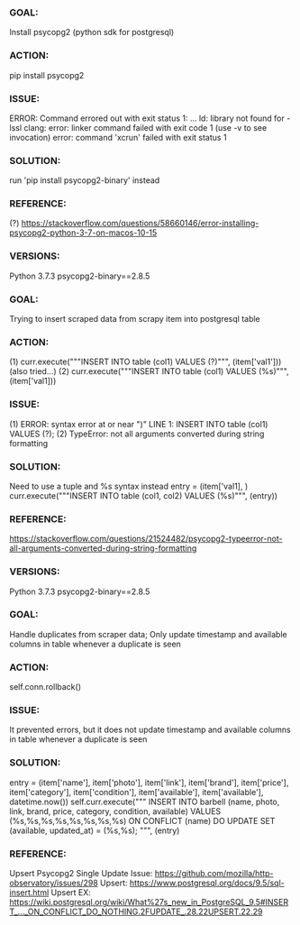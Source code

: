 ### GOAL:
  Install psycopg2 (python sdk for postgresql)
### ACTION:
  pip install psycopg2
### ISSUE:
  ERROR: Command errored out with exit status 1:
  ...
  ld: library not found for -lssl
  clang: error: linker command failed with exit code 1 (use -v to see invocation)
  error: command 'xcrun' failed with exit status 1
### SOLUTION:
  run 'pip install psycopg2-binary' instead
### REFERENCE:
  (?) https://stackoverflow.com/questions/58660146/error-installing-psycopg2-python-3-7-on-macos-10-15

### VERSIONS:
  Python 3.7.3
  psycopg2-binary==2.8.5
### GOAL:
  Trying to insert scraped data from scrapy item into postgresql table
### ACTION:
  (1) curr.execute("""INSERT INTO table (col1) VALUES (?)""", (item['val1']))
  (also tried...)
  (2) curr.execute("""INSERT INTO table (col1) VALUES (%s)""", (item['val1]))
### ISSUE:
  (1) ERROR: syntax error at or near ")" LINE 1: INSERT INTO table (col1) VALUES (?);
  (2) TypeError: not all arguments converted during string formatting
### SOLUTION:
  Need to use a tuple and %s syntax instead
  entry = (item['val1], )
  curr.execute("""INSERT INTO table (col1, col2) VALUES (%s)""", (entry))
### REFERENCE:
  https://stackoverflow.com/questions/21524482/psycopg2-typeerror-not-all-arguments-converted-during-string-formatting


### VERSIONS:
  Python 3.7.3
  psycopg2-binary==2.8.5
### GOAL:
  Handle duplicates from scraper data;
  Only update timestamp and available columns in table whenever a duplicate is seen
### ACTION:
  self.conn.rollback()
### ISSUE:
  It prevented errors, but it does not update timestamp and available columns in table whenever a duplicate is seen
### SOLUTION:
  entry = (item['name'], item['photo'], item['link'], item['brand'], item['price'], item['category'], item['condition'], item['available'], item['available'], datetime.now())
  self.curr.execute("""
    INSERT INTO barbell (name, photo, link, brand, price, category, condition, available) 
    VALUES (%s,%s,%s,%s,%s,%s,%s,%s)
    ON CONFLICT (name)
    DO UPDATE SET (available, updated_at) = (%s,%s);
    """, (entry)
### REFERENCE:
  Upsert Psycopg2 Single Update Issue: https://github.com/mozilla/http-observatory/issues/298
  Upsert: https://www.postgresql.org/docs/9.5/sql-insert.html
  Upsert EX: https://wiki.postgresql.org/wiki/What%27s_new_in_PostgreSQL_9.5#INSERT_..._ON_CONFLICT_DO_NOTHING.2FUPDATE_.28.22UPSERT.22.29